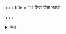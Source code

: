 +++
title = "11 शिवाः पीता भवथ"

+++

<details><summary>थिते</summary>

11. After having drunk the fast-milk, (the sacrificer) touches himself near the navel with śivāḥ pītā bhavatha...
</details>
